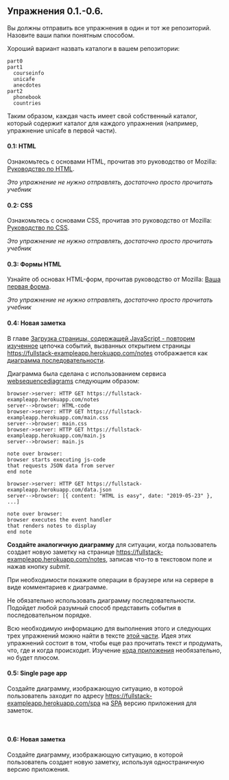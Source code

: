 ## Упражнения 0.1.-0.6.

Вы должны отправить все упражнения в один и тот же репозиторий. Назовите ваши папки понятным способом.

Хороший вариант назвать каталоги в вашем репозитории:

```
part0
part1
  courseinfo
  unicafe
  anecdotes
part2
  phonebook
  countries
```

Таким образом, каждая часть имеет свой собственный каталог, который содержит каталог для каждого упражнения (например, упражнение unicafe в первой части).

  <h4>0.1: HTML</h4>

Ознакомьтесь с основами HTML, прочитав это руководство от Mozilla: [Руководство по HTML](https://developer.mozilla.org/ru/docs/Learn/Getting_started_with_the_web/HTML_basics).

<i>Это упражнение не нужно отправлять, достаточно просто прочитать учебник</i>

  <h4>0.2: CSS</h4>

Ознакомьтесь с основами CSS, прочитав это руководство от Mozilla: [Руководство по CSS](https://developer.mozilla.org/ru/docs/Learn/Getting_started_with_the_web/CSS_basics).

<i>Это упражнение не нужно отправлять, достаточно просто прочитать учебник</i>

  <h4>0.3: Формы HTML</h4>

Узнайте об основах HTML-форм, прочитав руководство от Mozilla: [Ваша первая форма](https://developer.mozilla.org/ru/docs/Learn/HTML/Forms/Your_first_HTML_form).

<i>Это упражнение не нужно отправлять, достаточно просто прочитать учебник</i>

  <h4>0.4: Новая заметка</h4>

В главе [Загрузка страницы, содержащей JavaScript - повторим изученное](/ru/part0/fundamentals_of_web_apps#Загрузка%20страницы,%20содержащей%20JavaScript%20-%20повторим%20изученное) цепочка событий, вызванных открытием страницы <https://fullstack-exampleapp.herokuapp.com/notes> отображается как [диаграмма последовательности](https://www.geeksforgeeks.org/unified-modeling-language-uml-sequence-diagrams/).

Диаграмма была сделана с использованием сервиса [websequencediagrams](https://www.websequencediagrams.com) следующим образом:

```
browser->server: HTTP GET https://fullstack-exampleapp.herokuapp.com/notes
server-->browser: HTML-code
browser->server: HTTP GET https://fullstack-exampleapp.herokuapp.com/main.css
server-->browser: main.css
browser->server: HTTP GET https://fullstack-exampleapp.herokuapp.com/main.js
server-->browser: main.js

note over browser:
browser starts executing js-code
that requests JSON data from server
end note

browser->server: HTTP GET https://fullstack-exampleapp.herokuapp.com/data.json
server-->browser: [{ content: "HTML is easy", date: "2019-05-23" }, ...]

note over browser:
browser executes the event handler
that renders notes to display
end note
```

**Создайте аналогичную диаграмму** для ситуации, когда пользователь создает новую заметку на странице <https://fullstack-exampleapp.herokuapp.com/notes>, записав что-то в текстовом поле и нажав кнопку <i>submit</i>.

При необходимости покажите операции в браузере или на сервере в виде комментариев к диаграмме.

Не обязательно использовать диаграмму последовательности. Подойдет любой разумный способ представить события в последовательном порядке.

Всю необходимую информацию для выполнения этого и следующих трех упражнений можно найти в тексте [этой части](/ru/part0/fundamentals_of_web_apps#Формы%20и%20HTTP%20POST).
Идея этих упражнений состоит в том, чтобы еще раз прочитать текст и продумать, что, где и когда происходит. Изучение [кода приложения](https://github.com/mluukkai/example_app) необязательно, но будет плюсом.

  <h4>0.5: Single page app</h4>

Создайте диаграмму, изображающую ситуацию, в которой пользователь заходит по адресу <https://fullstack-exampleapp.herokuapp.com/spa> на [SPA](/ru/part0/fundamentals_of_web_apps#single-page-app) версию приложения для заметок.

   <h4>0.6: Новая заметка</h4>

Создайте диаграмму, изображающую ситуацию, в которой пользователь создает новую заметку, используя одностраничную версию приложения.